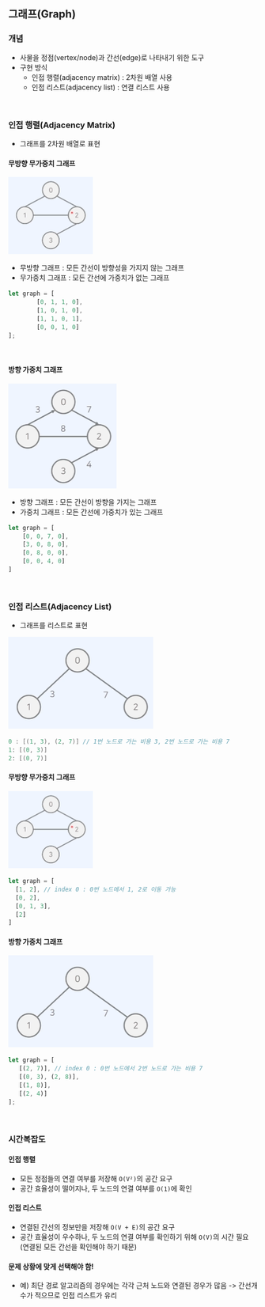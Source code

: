 ## 그래프(Graph)
### 개념
- 사물을 정점(vertex/node)과 간선(edge)로 나타내기 위한 도구
- 구현 방식
    - 인접 행렬(adjacency matrix) : 2차원 배열 사용
    - 인접 리스트(adjacency list) : 연결 리스트 사용

<br/>

### 인접 행렬(Adjacency Matrix)
- 그래프를 2차원 배열로 표현

#### 무방향 무가중치 그래프

 ![무방향무가중치](./image/graph1.png)

- 무방향 그래프 : 모든 간선이 방향성을 가지지 않는 그래프
- 무가중치 그래프 : 모든 간선에 가중치가 없는 그래프

```javascript
let graph = [
        [0, 1, 1, 0],
        [1, 0, 1, 0],
        [1, 1, 0, 1],
        [0, 0, 1, 0]
];
```

<br/>

#### 방향 가중치 그래프
 ![방향가중치](./image/graph2.png)

- 방향 그래프 : 모든 간선이 방향을 가지는 그래프
- 가중치 그래프 : 모든 간선에 가중치가 있는 그래프

```javascript
let graph = [
    [0, 0, 7, 0],
    [3, 0, 8, 0],
    [0, 8, 0, 0],
    [0, 0, 4, 0]
]
```

<br/>

### 인접 리스트(Adjacency List)
- 그래프를 리스트로 표현

 ![방향가중치](./image/adjacency-list-1.png)
 ```java
 0 : [(1, 3), (2, 7)] // 1번 노드로 가는 비용 3, 2번 노드로 가는 비용 7
 1: [(0, 3)]
 2: [(0, 7)]
 ```

#### 무방향 무가중치 그래프

  ![무방향무가중치](./image/graph1.png)

  ```javascript
  let graph = [
    [1, 2], // index 0 : 0번 노드에서 1, 2로 이동 가능
    [0, 2],
    [0, 1, 3],
    [2]
  ]
  ```

#### 방향 가중치 그래프

 ![방향가중치](./image/adjacency-list-1.png)

 ```javascript
 let graph = [
    [(2, 7)], // index 0 : 0번 노드에서 2번 노드로 가는 비용 7
    [(0, 3), (2, 8)],
    [(1, 8)],
    [(2, 4)]
 ];
 ```

 <br/>

 ### 시간복잡도
 #### 인접 행렬
 - 모든 정점들의 연결 여부를 저장해 ```O(V²)```의 공간 요구
 - 공간 효율성이 떨어지나, 두 노드의 연결 여부를 ```O(1)```에 확인

 #### 인접 리스트
 - 연결된 간선의 정보만을 저장해 ```O(V + E)```의 공간 요구
 - 공간 효율성이 우수하나, 두 노드의 연결 여부를 확인하기 위해 ```O(V)```의 시간 필요(연결된 모든 간선을 확인해야 하기 때문)

#### 문제 상황에 맞게 선택해야 함!
- 예) 최단 경로 알고리즘의 경우에는 각각 근처 노드와 연결된 경우가 많음 -> 간선개수가 적으므로 인접 리스트가 유리